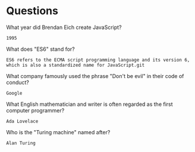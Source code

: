 # Questions

What year did Brendan Eich create JavaScript?

```
1995
```

What does "ES6" stand for?

```
ES6 refers to the ECMA script programming language and its version 6, which is also a standardized name for JavaScript.git 
```

What company famously used the phrase "Don't be evil" in their code of conduct?

```
Google
```

What English mathematician and writer is often regarded as the first computer programmer?

```
Ada Lovelace
```

Who is the "Turing machine" named after?

```
Alan Turing
```
